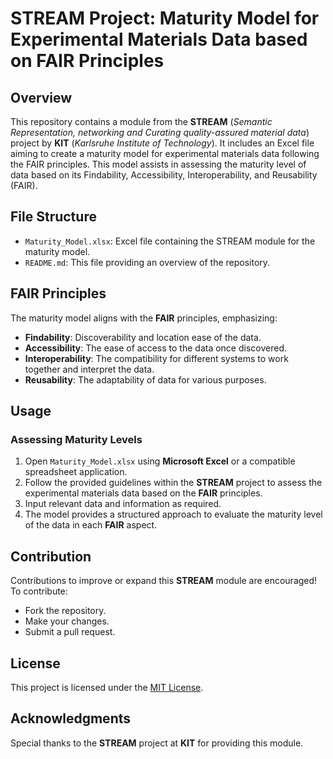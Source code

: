 # STREAM Project: Maturity Model for Experimental Materials Data based on FAIR Principles

## Overview

This repository contains a module from the **STREAM** (*Semantic Representation, networking and ‎Curating quality-assured material data‎*) project by **KIT** (*Karlsruhe Institute of Technology*). It includes an Excel file aiming to create a maturity model for experimental materials data following the FAIR principles. This model assists in assessing the maturity level of data based on its Findability, Accessibility, Interoperability, and Reusability (FAIR).

## File Structure

- `Maturity_Model.xlsx`: Excel file containing the STREAM module for the maturity model.
- `README.md`: This file providing an overview of the repository.

## FAIR Principles

The maturity model aligns with the **FAIR** principles, emphasizing:

- **Findability**: Discoverability and location ease of the data.
- **Accessibility**: The ease of access to the data once discovered.
- **Interoperability**: The compatibility for different systems to work together and interpret the data.
- **Reusability**: The adaptability of data for various purposes.

## Usage

### Assessing Maturity Levels

1. Open `Maturity_Model.xlsx` using **Microsoft Excel** or a compatible spreadsheet application.
2. Follow the provided guidelines within the **STREAM** project to assess the experimental materials data based on the **FAIR** principles.
3. Input relevant data and information as required.
4. The model provides a structured approach to evaluate the maturity level of the data in each **FAIR** aspect.

## Contribution

Contributions to improve or expand this **STREAM** module are encouraged! To contribute:

- Fork the repository.
- Make your changes.
- Submit a pull request.

## License

This project is licensed under the [MIT License](LICENSE.md).

## Acknowledgments

Special thanks to the **STREAM** project at **KIT** for providing this module.



